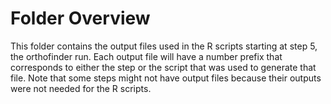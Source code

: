  # Folder Overview
   
   This folder contains the output files used in the R scripts starting at step 5, the orthofinder run. Each output file will have a number prefix that corresponds to either the step or the script that was used to generate that file. Note that some steps might not have output files because their outputs were not needed for the R scripts. 
